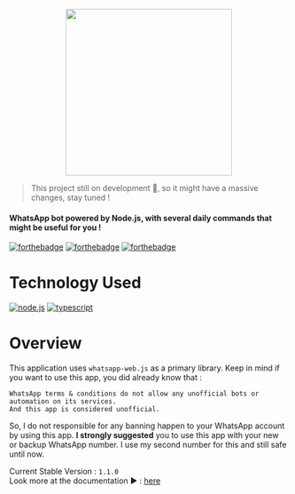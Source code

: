 <p align="center">
    <img width="300" height="300" src="https://i.ibb.co/7y1v1q4/hour.png">
</p>

> This project still on development 🚧, so it might have a massive changes, stay tuned !  

#### WhatsApp bot powered by Node.js, with several daily commands that might be useful for you !

[![forthebadge](https://forthebadge.com/images/badges/made-with-javascript.png)](https://nodejs.org)
[![forthebadge](https://forthebadge.com/images/badges/powered-by-electricity.png)](https://web.pln.co.id/tentang-kami/profil-perusahaan)
[![forthebadge](http://forthebadge.com/images/badges/built-with-love.svg)](http://forthebadge.com)

# Technology Used <!-- {docsify-ignore} -->
<a href='https://nodejs.org' target="_blank"><img alt='node.js' src='https://img.shields.io/badge/Node.js-100000?style=for-the-badge&logo=node.js&logoColor=white&labelColor=60AA50&color=447C42'/></a> <a href='https://www.typescriptlang.org/' target="_blank"><img alt='typescript' src='https://img.shields.io/badge/Typescript-100000?style=for-the-badge&logo=typescript&logoColor=white&labelColor=5094DD&color=5094DD'/></a>

# Overview  
This application uses `whatsapp-web.js` as a primary library. Keep in mind if you want to use this app, you did already know that :  
```
WhatsApp terms & conditions do not allow any unofficial bots or automation on its services.
And this app is considered unofficial.
```
So, I do not responsible for any banning happen to your WhatsApp account by using this app. <b>I strongly suggested</b> you to use this app with your new or backup WhatsApp number. I use my second number for this and still safe until now.

Current Stable Version : `1.1.0`  
Look more at the documentation ▶ : [here](https://gensart-ai.github.io/whatsapp-bot)
